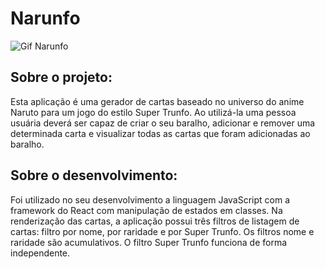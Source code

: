 # Narunfo

![Gif Narunfo](https://github.com/Igormcf/narunfo/blob/main/narunfo.gif)

## Sobre o projeto:

Esta aplicação é uma gerador de cartas baseado no universo do anime Naruto para um jogo do estilo Super Trunfo. Ao utilizá-la uma pessoa usuária deverá ser capaz de criar o seu baralho, adicionar e remover uma determinada carta e visualizar todas as cartas que foram adicionadas ao baralho.

## Sobre o desenvolvimento:

Foi utilizado no seu desenvolvimento a linguagem JavaScript com a framework do React com manipulação de estados em classes. Na renderização das cartas, a aplicação possui três filtros de listagem de cartas: filtro por nome, por raridade e por Super Trunfo. Os filtros nome e raridade são acumulativos. O filtro Super Trunfo funciona de forma independente.

